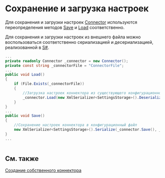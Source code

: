# Сохранение и загрузка настроек

Для сохранения и загрузки настроек [Connector](xref:StockSharp.Algo.Connector) используются переопределения методов [Save](xref:StockSharp.Algo.Connector.Save) и [Load](xref:StockSharp.Algo.Connector.Load) соответственно. 

Для сохранения и загрузки настроек из внешнего файла можно воспользоваться соответственно сериализацией и десериализацией, реализованной в [S\#](StockSharpAbout.md). 

```cs
...
private readonly Connector _connector = new Connector();
private const string _connectorFile = "ConnectorFile";
...
public void Load()
{
	if (File.Exists(_connectorFile))
	{
		//Загрузка настроек коннектора из существующего конфигурационного файла
		_connector.Load(new XmlSerializer<SettingsStorage>().Deserialize(_connectorFile));
	}
}
...
public void Save()
{
	//Сохранение настроек коннектора в конфигурационный файл
	new XmlSerializer<SettingsStorage>().Serialize(_connector.Save(), _connectorFile);
}
...
		
```

## См. также

[Создание собственного коннектора](ConnectorCreating.md)
